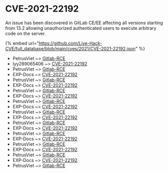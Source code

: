 # CVE-2021-22192

An issue has been discovered in GitLab CE/EE affecting all versions starting from 13.2 allowing unauthorized authenticated users to execute arbitrary code on the server.

{% embed url="https://github.com/Live-Hack-CVE/full_database/blob/main/cves/2021/CVE-2021-22192.json" %}


* PetrusViet ~> [Gitlab-RCE](https://www.alice-snow.ru/2021/database/cve-2021-22192/gitlab-rce-petrusviet)
* lyy289065406 ~> [CVE-2021-22192](https://www.alice-snow.ru/2021/database/cve-2021-22192/cve-2021-22192-lyy289065406)
* PetrusViet ~> [Gitlab-RCE](https://www.alice-snow.ru/2021/database/cve-2021-22192/gitlab-rce-petrusviet)
* EXP-Docs ~> [CVE-2021-22192](https://www.alice-snow.ru/2021/database/cve-2021-22192/cve-2021-22192-exp-docs)
* PetrusViet ~> [Gitlab-RCE](https://www.alice-snow.ru/2021/database/cve-2021-22192/gitlab-rce-petrusviet)
* EXP-Docs ~> [CVE-2021-22192](https://www.alice-snow.ru/2021/database/cve-2021-22192/cve-2021-22192-exp-docs)
* PetrusViet ~> [Gitlab-RCE](https://www.alice-snow.ru/2021/database/cve-2021-22192/gitlab-rce-petrusviet)
* EXP-Docs ~> [CVE-2021-22192](https://www.alice-snow.ru/2021/database/cve-2021-22192/cve-2021-22192-exp-docs)
* PetrusViet ~> [Gitlab-RCE](https://www.alice-snow.ru/2021/database/cve-2021-22192/gitlab-rce-petrusviet)
* EXP-Docs ~> [CVE-2021-22192](https://www.alice-snow.ru/2021/database/cve-2021-22192/cve-2021-22192-exp-docs)
* PetrusViet ~> [Gitlab-RCE](https://www.alice-snow.ru/2021/database/cve-2021-22192/gitlab-rce-petrusviet)
* EXP-Docs ~> [CVE-2021-22192](https://www.alice-snow.ru/2021/database/cve-2021-22192/cve-2021-22192-exp-docs)
* PetrusViet ~> [Gitlab-RCE](https://www.alice-snow.ru/2021/database/cve-2021-22192/gitlab-rce-petrusviet)
* EXP-Docs ~> [CVE-2021-22192](https://www.alice-snow.ru/2021/database/cve-2021-22192/cve-2021-22192-exp-docs)
* PetrusViet ~> [Gitlab-RCE](https://www.alice-snow.ru/2021/database/cve-2021-22192/gitlab-rce-petrusviet)
* EXP-Docs ~> [CVE-2021-22192](https://www.alice-snow.ru/2021/database/cve-2021-22192/cve-2021-22192-exp-docs)
* PetrusViet ~> [Gitlab-RCE](https://www.alice-snow.ru/2021/database/cve-2021-22192/gitlab-rce-petrusviet)
* EXP-Docs ~> [CVE-2021-22192](https://www.alice-snow.ru/2021/database/cve-2021-22192/cve-2021-22192-exp-docs)
* PetrusViet ~> [Gitlab-RCE](https://www.alice-snow.ru/2021/database/cve-2021-22192/gitlab-rce-petrusviet)
* EXP-Docs ~> [CVE-2021-22192](https://www.alice-snow.ru/2021/database/cve-2021-22192/cve-2021-22192-exp-docs)
* PetrusViet ~> [Gitlab-RCE](https://www.alice-snow.ru/2021/database/cve-2021-22192/gitlab-rce-petrusviet)